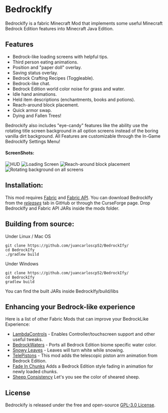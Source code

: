 # BedrockIfy
BedrockIfy is a fabric Minecraft Mod that implements some useful Minecraft Bedrock Edition features into Minecraft Java Edition.

## Features
- Bedrock-like loading screens with helpful tips.
- Third person eating animations.
- Position and "paper doll" overlay.
- Saving status overlay.
- Bedrock Crafting Recipes (Toggleable).
- Bedrock-like chat.
- Bedrock Edition world color noise for grass and water.
- Idle hand animations.
- Held item descriptions (enchantments, books and potions).
- Reach-around block placement.
- Quick armor swap.
- Dying and Fallen Trees!

Bedrockify also includes "eye-candy" features like the ability use the rotating title screen background in all option screens instead of the boring vanilla dirt background.
All Features are customizable through the In-Game BedrockIfy Settings Menu!
#### ScreenShots:
![HUD](https://github.com/juancarloscp52/BedrockIfy/blob/master/readme%20images/HUD.png)
![Loading Screen](https://github.com/juancarloscp52/BedrockIfy/blob/master/readme%20images/loading%20screen.png)
![Reach-around block placement](https://github.com/juancarloscp52/BedrockIfy/blob/master/readme%20images/reacharound.gif)
![Rotating background on all screens](https://github.com/juancarloscp52/BedrockIfy/blob/master/readme%20images/menu.gif)

## Installation:
This mod requires [Fabric](https://fabricmc.net/use/) and [Fabric API](https://www.curseforge.com/minecraft/mc-mods/fabric-api). You can download BedrockIfy from the _[releases](https://github.com/juancarloscp52/BedrockIfy/releases)_ tab in GitHub or through the CurseForge page.
Drop BedrockIfy and Fabric API JARs inside the mods folder.
## Building from source:
Under Linux / Mac OS
```shell script
git clone https://github.com/juancarloscp52/BedrockIfy/
cd BedrockIfy
./gradlew build
```
Under Windows
```shell script
git clone https://github.com/juancarloscp52/BedrockIfy/
cd BedrockIfy
gradlew build
```
You can find the built JARs inside BedrockIfy/build/libs

## Enhancing your Bedrock-like experience

Here is a list of other Fabric Mods that can improve your BedrockLike Experience:
- [LambdaControls](https://github.com/LambdAurora/LambdaControls) - Enables Controller/touchscreen support and other useful tweaks.
- [BedrockWaters](https://github.com/2Retr0/BedrockWaters) - Ports all Bedrock Edition biome specific water color.
- [Snowy Leaves](https://github.com/Ashley1227/snowy-leaves) - Leaves will turn white while snowing.
- [TelePistons](https://www.curseforge.com/minecraft/mc-mods/telepistons) - This mod adds the  telescopic piston arm animation from Bedrock Edition.
- [Fade In Chunks](https://github.com/johni0702/fade-in-chunks) Adds a Bedrock Edition style fading in animation for newly loaded chunks.
- [Sheep Consistency](https://github.com/Crupette/sheepconsistency) Let's you see the color of sheared sheep.


## License
Bedrockify is released under the free and open-source [GPL-3.0 License](https://github.com/juancarloscp52/BedrockIfy/blob/master/LICENSE).
